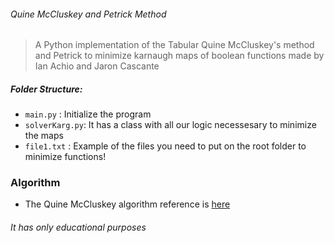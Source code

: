 ###### Quine McCluskey and Petrick Method
> A Python implementation of the Tabular Quine McCluskey's method and Petrick to
minimize karnaugh maps of boolean functions made by Ian Achio and Jaron Cascante

##### Folder Structure:
- `main.py` : Initialize the program
- `solverKarg.py`: It has a class with all our logic necessesary to minimize the maps
- `file1.txt` : Example of the files you need to put on the root folder to minimize functions!

### Algorithm
- The Quine McCluskey algorithm reference is [here](https://www.tutorialspoint.com/digital_circuits/digital_circuits_quine_mccluskey_tabular_method.htm)

###### It has only educational purposes